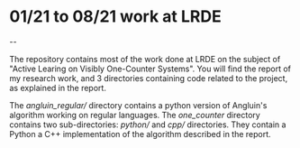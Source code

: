 
# 01/21 to 08/21 work at LRDE

--

The repository contains most of the work done at LRDE on the subject of "Active Learing on Visibly One-Counter Systems".
You will find the report of my research work, and 3 directories containing code related to the project, as explained in the report.

The *angluin_regular/* directory contains a python version of Angluin's algorithm working on regular languages.
The *one_counter* directory contains two sub-directories: *python/* and *cpp/* directories. They contain a Python a C++ implementation of the algorithm described in the report. 
